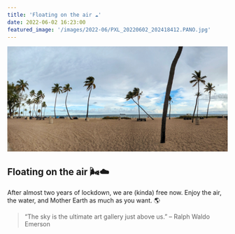 ```yaml
---
title: 'Floating on the air ☁️'
date: 2022-06-02 16:23:00
featured_image: '/images/2022-06/PXL_20220602_202418412.PANO.jpg'
---
```


![](/images/2022-06/PXL_20220602_202418412.PANO.jpg)

## Floating on the air 🌬☁️
After almost two years of lockdown, we are (kinda) free now. Enjoy the air, the water, and Mother Earth as much as you want. 🌎

> “The sky is the ultimate art gallery just above us.” – Ralph Waldo Emerson
